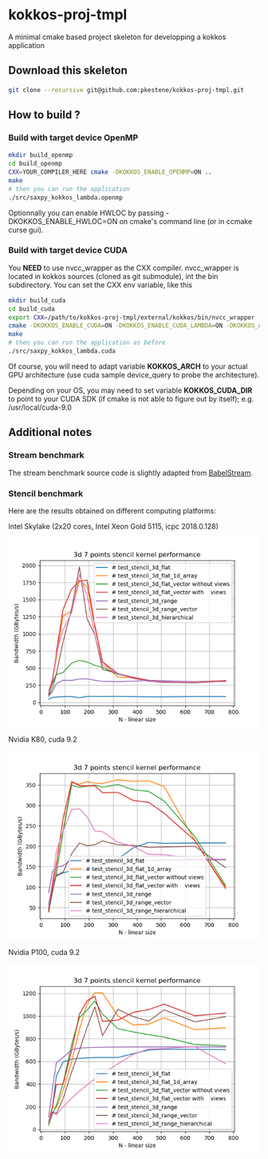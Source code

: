 # kokkos-proj-tmpl
A minimal cmake based project skeleton for developping a kokkos application

## Download this skeleton

```bash
git clone --recursive git@github.com:pkestene/kokkos-proj-tmpl.git
```

## How to build ?

### Build with target device OpenMP

```bash
mkdir build_openmp
cd build_openmp
CXX=YOUR_COMPILER_HERE cmake -DKOKKOS_ENABLE_OPENMP=ON ..
make
# then you can run the application
./src/saxpy_kokkos_lambda.openmp
```

Optionnally you can enable HWLOC by passing -DKOKKOS_ENABLE_HWLOC=ON on cmake's command line (or in ccmake curse gui).

### Build with target device CUDA

You **NEED** to use nvcc_wrapper as the CXX compiler. nvcc_wrapper is located in kokkos sources (cloned as git submodule), int the bin subdirectory. You can set the CXX env variable, like this

```bash
mkdir build_cuda
cd build_cuda
export CXX=/path/to/kokkos-proj-tmpl/external/kokkos/bin/nvcc_wrapper
cmake -DKOKKOS_ENABLE_CUDA=ON -DKOKKOS_ENABLE_CUDA_LAMBDA=ON -DKOKKOS_ARCH=Maxwell50 ..
make
# then you can run the application as before
./src/saxpy_kokkos_lambda.cuda
```

Of course, you will need to adapt variable **KOKKOS_ARCH** to your actual GPU architecture (use cuda sample device_query to probe the architecture).

Depending on your OS, you may need to set variable **KOKKOS_CUDA_DIR** to point to your CUDA SDK (if cmake is not able to figure out by itself); e.g. /usr/local/cuda-9.0


## Additional notes

### Stream benchmark

The stream benchmark source code is slightly adapted from [BabelStream](https://github.com/UoB-HPC/BabelStream).

### Stencil benchmark

Here are the results obtained on different computing platforms:

Intel Skylake (2x20 cores, Intel Xeon Gold 5115, icpc 2018.0.128)

![stencil bench skylake icpc](https://github.com/pkestene/kokkos-proj-tmpl/raw/master/doc/stencil/stencil_bench_alfven_skylake_icpc.png "Skylake (2x20 cores, Intel Xeon Gold 5115, icpc 2018.0.128)")

Nvidia K80, cuda 9.2

![stencil bench nvidia k80](https://github.com/pkestene/kokkos-proj-tmpl/raw/master/doc/stencil/stencil_bench_ouessant_k80.png "Nvidia K80, cuda 9.2")

Nvidia P100, cuda 9.2

![stencil bench nvidia p100](https://github.com/pkestene/kokkos-proj-tmpl/raw/master/doc/stencil/stencil_bench_ouessant_p100.png "Nvidia P100, cuda 9.2")

